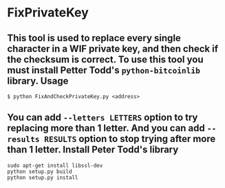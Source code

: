 FixPrivateKey
=============

This tool is used to replace every single character in a WIF private key, and then check if the checksum is correct.
To use this tool you must install Petter Todd's `python-bitcoinlib` library.
Usage
----------------
```
$ python FixAndCheckPrivateKey.py <address>
```
You can add `--letters LETTERS` option to try replacing more than 1 letter.
And you can add `--results RESULTS` option to stop trying after more than 1 letter.
Install Peter Todd's library
----------------
```
sudo apt-get install libssl-dev
python setup.py build
python setup.py install
```
